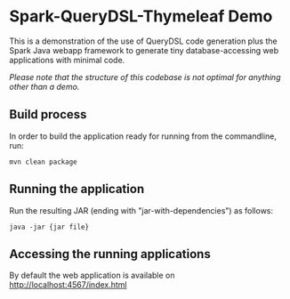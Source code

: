 # Spark-QueryDSL-Thymeleaf Demo

This is a demonstration of the use of QueryDSL code generation plus the Spark Java webapp framework to generate tiny database-accessing web applications with minimal code. 

*Please note that the structure of this codebase is not optimal for anything other than a demo.*

## Build process

In order to build the application ready for running from the commandline, run:

```
mvn clean package
```

## Running the application

Run the resulting JAR (ending with "jar-with-dependencies") as follows:

```
java -jar {jar file}
```

## Accessing the running applications

By default the web application is available on [http://localhost:4567/index.html](http://localhost:4567/index.html)